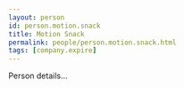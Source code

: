 ```yaml
---
layout: person
id: person.motion.snack
title: Motion Snack
permalink: people/person.motion.snack.html
tags: [company.expire]
---
```


Person details...
